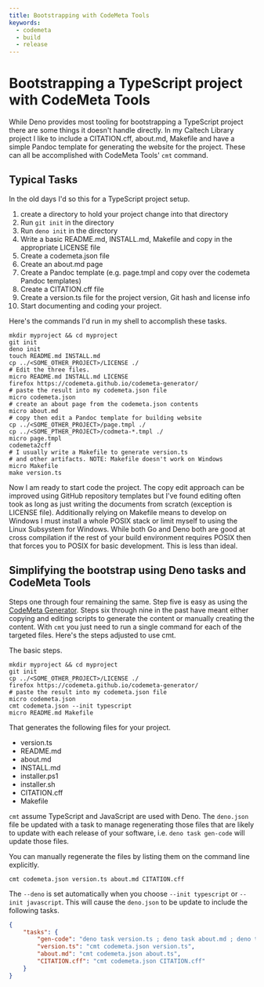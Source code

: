 ```yaml
---
title: Bootstrapping with CodeMeta Tools
keywords:
  - codemeta
  - build
  - release
---
```


# Bootstrapping a TypeScript project with CodeMeta Tools

While Deno provides most tooling for bootstrapping a TypeScript project there are some things it doesn't handle directly.  In my Caltech Library project I like to include a CITATION.cff, about.md, Makefile and have a simple Pandoc template for generating the website for the project.  These can all be accomplished with CodeMeta Tools' `cmt` command.

## Typical Tasks

In the old days I'd so this for a TypeScript project setup.

1. create a directory to hold your project change into that directory
2. Run `git init` in the directory
3. Run `deno init` in the directory
4. Write a basic README.md, INSTALL.md, Makefile and copy in the appropriate LICENSE file
5. Create a codemeta.json file
6. Create an about.md page
7. Create a Pandoc template (e.g. page.tmpl and copy over the codemeta Pandoc templates)
8. Create a CITATION.cff file
9. Create a version.ts file for the project version, Git hash and license info
10. Start documenting and coding your project.

Here's the commands I'd run in my shell to accomplish these tasks.

~~~shell
mkdir myproject && cd myproject
git init
deno init
touch README.md INSTALL.md
cp ../<SOME_OTHER_PROJECT>/LICENSE ./
# Edit the three files.
micro README.md INSTALL.md LICENSE
firefox https://codemeta.github.io/codemeta-generator/
# paste the result into my codemeta.json file
micro codemeta.json
# create an about page from the codemeta.json contents
micro about.md
# copy then edit a Pandoc template for building website
cp ../<SOME_OTHER_PROJECT>/page.tmpl ./
cp ../<SOME_PTHER_PROJECT>/codmeta-*.tmpl ./
micro page.tmpl
codemeta2cff
# I usually write a Makefile to generate version.ts
# and other artifacts. NOTE: Makefile doesn't work on Windows
micro Makefile
make version.ts
~~~

Now I am ready to start code the project. The copy edit approach can be improved using GitHub repository templates but I've found editing often took as long as just writing the documents from scratch (exception is LICENSE file). Additionally relying on Makefile means to develop on Windows I must install a whole POSIX stack or limit myself to using the Linux Subsystem for Windows. While both Go and Deno both are good at cross compilation if the rest of your build environment requires POSIX then that forces you to POSIX for basic development. This is less than ideal.

## Simplifying the bootstrap using Deno tasks and CodeMeta Tools

Steps one through four remaining the same. Step five is easy as using the [CodeMeta Generator](https://codemeta.github.io/codemeta-generator/). Steps six through nine in the past have meant either copying and editing scripts to generate the content or manually creating the content. With `cmt` you just need to run a single command for each of the targeted files. Here's the steps adjusted to use cmt.

The basic steps.

~~~shell
mkdir myproject && cd myproject
git init
cp ../<SOME_OTHER_PROJECT>/LICENSE ./
firefox https://codemeta.github.io/codemeta-generator/
# paste the result into my codemeta.json file
micro codemeta.json
cmt codemeta.json --init typescript
micro README.md Makefile
~~~

That generates the following files for your project.

- version.ts
- README.md
- about.md
- INSTALL.md
- installer.ps1
- installer.sh
- CITATION.cff
- Makefile

`cmt` assume TypeScript and JavaScript are used with Deno. The `deno.json` file
be updated with a task to manage regenerating those files that are likely to update
with each release of your software, i.e. `deno task gen-code` will update those files.

You can manually regenerate the files by listing them on the command line explicitly.

~~~shell
cmt codemeta.json version.ts about.md CITATION.cff
~~~

The `--deno` is set automatically when you choose `--init typescript` or `--init javascript`.
This will cause the `deno.json` to be update to include the following tasks.

~~~json
{
    "tasks": {
        "gen-code": "deno task version.ts ; deno task about.md ; deno task CITATION.cff",
        "version.ts": "cmt codemeta.json version.ts",
        "about.md": "cmt codemeta.json about.ts",
        "CITATION.cff": "cmt codemeta.json CITATION.cff"
    }
}
~~~
